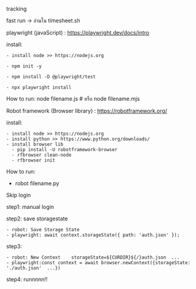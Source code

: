tracking

fast run -> อ่านใน timesheet.sh

playwright (javaScript) : https://playwright.dev/docs/intro

install:

    - install node >> https://nodejs.org

    - npm init -y

    - npm install -D @playwright/test

    - npx playwright install

How to run:
node filename.js # หรือ
node filename.mjs

Robot framework (Browser library) : https://robotframework.org/

install:

    - install node >> https://nodejs.org
    - install python >> https://www.python.org/downloads/
    - install browser lib
      - pip install -U robotframework-browser
      - rfbrowser clean-node
      - rfbrowser init


How to run:

- robot filename.py

Skip login

step1: manual login

step2: save storagestate

    - robot: Save Storage State
    - playwright: await context.storageState({ path: 'auth.json' });

step3:

    - robot: New Context    storageState=${CURDIR}${/}auth.json  ...
    - playwright:const context = await browser.newContext({storageState: './auth.json'  ...})

step4: runnnnn!!
